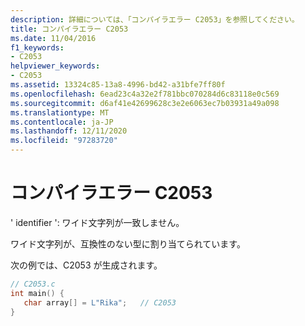```yaml
---
description: 詳細については、「コンパイラエラー C2053」を参照してください。
title: コンパイラエラー C2053
ms.date: 11/04/2016
f1_keywords:
- C2053
helpviewer_keywords:
- C2053
ms.assetid: 13324c85-13a8-4996-bd42-a31bfe7ff80f
ms.openlocfilehash: 6ead23c4a32e2f781bbc070284d6c83118e0c569
ms.sourcegitcommit: d6af41e42699628c3e2e6063ec7b03931a49a098
ms.translationtype: MT
ms.contentlocale: ja-JP
ms.lasthandoff: 12/11/2020
ms.locfileid: "97283720"
---
```

# <a name="compiler-error-c2053"></a>コンパイラエラー C2053

' identifier ': ワイド文字列が一致しません。

ワイド文字列が、互換性のない型に割り当てられています。

次の例では、C2053 が生成されます。

```c
// C2053.c
int main() {
   char array[] = L"Rika";   // C2053
}
```

